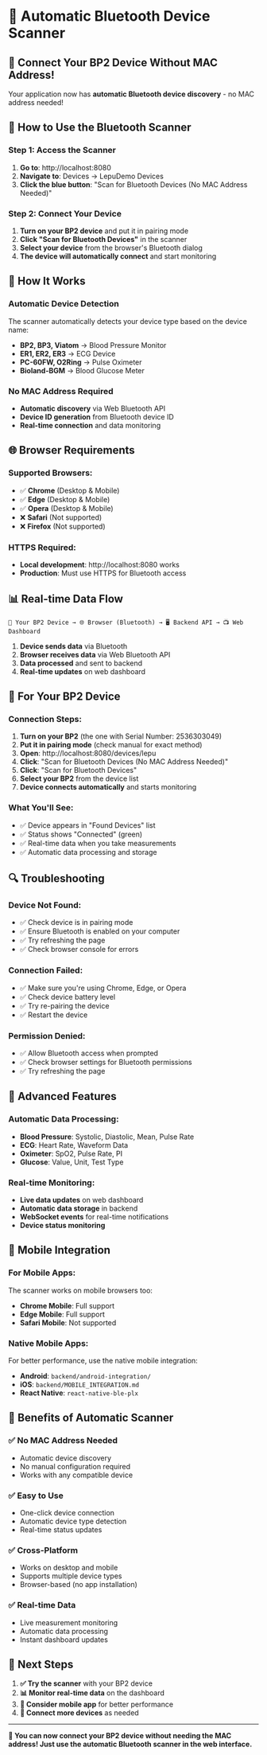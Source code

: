 # 🔗 Automatic Bluetooth Device Scanner

## 🎯 **Connect Your BP2 Device Without MAC Address!**

Your application now has **automatic Bluetooth device discovery** - no MAC address needed!

## 📱 **How to Use the Bluetooth Scanner**

### **Step 1: Access the Scanner**
1. **Go to**: http://localhost:8080
2. **Navigate to**: Devices → LepuDemo Devices
3. **Click the blue button**: "Scan for Bluetooth Devices (No MAC Address Needed)"

### **Step 2: Connect Your Device**
1. **Turn on your BP2 device** and put it in pairing mode
2. **Click "Scan for Bluetooth Devices"** in the scanner
3. **Select your device** from the browser's Bluetooth dialog
4. **The device will automatically connect** and start monitoring

## 🔧 **How It Works**

### **Automatic Device Detection**
The scanner automatically detects your device type based on the device name:
- **BP2, BP3, Viatom** → Blood Pressure Monitor
- **ER1, ER2, ER3** → ECG Device  
- **PC-60FW, O2Ring** → Pulse Oximeter
- **Bioland-BGM** → Blood Glucose Meter

### **No MAC Address Required**
- **Automatic discovery** via Web Bluetooth API
- **Device ID generation** from Bluetooth device ID
- **Real-time connection** and data monitoring

## 🌐 **Browser Requirements**

### **Supported Browsers:**
- ✅ **Chrome** (Desktop & Mobile)
- ✅ **Edge** (Desktop & Mobile)
- ✅ **Opera** (Desktop & Mobile)
- ❌ **Safari** (Not supported)
- ❌ **Firefox** (Not supported)

### **HTTPS Required:**
- **Local development**: http://localhost:8080 works
- **Production**: Must use HTTPS for Bluetooth access

## 📊 **Real-time Data Flow**

```
📱 Your BP2 Device → 🌐 Browser (Bluetooth) → 🖥️ Backend API → 📺 Web Dashboard
```

1. **Device sends data** via Bluetooth
2. **Browser receives data** via Web Bluetooth API
3. **Data processed** and sent to backend
4. **Real-time updates** on web dashboard

## 🎯 **For Your BP2 Device**

### **Connection Steps:**
1. **Turn on your BP2** (the one with Serial Number: 2536303049)
2. **Put it in pairing mode** (check manual for exact method)
3. **Open**: http://localhost:8080/devices/lepu
4. **Click**: "Scan for Bluetooth Devices (No MAC Address Needed)"
5. **Click**: "Scan for Bluetooth Devices"
6. **Select your BP2** from the device list
7. **Device connects automatically** and starts monitoring

### **What You'll See:**
- ✅ Device appears in "Found Devices" list
- ✅ Status shows "Connected" (green)
- ✅ Real-time data when you take measurements
- ✅ Automatic data processing and storage

## 🔍 **Troubleshooting**

### **Device Not Found:**
- ✅ Check device is in pairing mode
- ✅ Ensure Bluetooth is enabled on your computer
- ✅ Try refreshing the page
- ✅ Check browser console for errors

### **Connection Failed:**
- ✅ Make sure you're using Chrome, Edge, or Opera
- ✅ Check device battery level
- ✅ Try re-pairing the device
- ✅ Restart the device

### **Permission Denied:**
- ✅ Allow Bluetooth access when prompted
- ✅ Check browser settings for Bluetooth permissions
- ✅ Try refreshing the page

## 🚀 **Advanced Features**

### **Automatic Data Processing:**
- **Blood Pressure**: Systolic, Diastolic, Mean, Pulse Rate
- **ECG**: Heart Rate, Waveform Data
- **Oximeter**: SpO2, Pulse Rate, PI
- **Glucose**: Value, Unit, Test Type

### **Real-time Monitoring:**
- **Live data updates** on web dashboard
- **Automatic data storage** in backend
- **WebSocket events** for real-time notifications
- **Device status monitoring**

## 📱 **Mobile Integration**

### **For Mobile Apps:**
The scanner works on mobile browsers too:
- **Chrome Mobile**: Full support
- **Edge Mobile**: Full support
- **Safari Mobile**: Not supported

### **Native Mobile Apps:**
For better performance, use the native mobile integration:
- **Android**: `backend/android-integration/`
- **iOS**: `backend/MOBILE_INTEGRATION.md`
- **React Native**: `react-native-ble-plx`

## 🎉 **Benefits of Automatic Scanner**

### **✅ No MAC Address Needed**
- Automatic device discovery
- No manual configuration required
- Works with any compatible device

### **✅ Easy to Use**
- One-click device connection
- Automatic device type detection
- Real-time status updates

### **✅ Cross-Platform**
- Works on desktop and mobile
- Supports multiple device types
- Browser-based (no app installation)

### **✅ Real-time Data**
- Live measurement monitoring
- Automatic data processing
- Instant dashboard updates

## 🔄 **Next Steps**

1. **✅ Try the scanner** with your BP2 device
2. **📊 Monitor real-time data** on the dashboard
3. **📱 Consider mobile app** for better performance
4. **🔗 Connect more devices** as needed

---

**🎉 You can now connect your BP2 device without needing the MAC address! Just use the automatic Bluetooth scanner in the web interface.** 